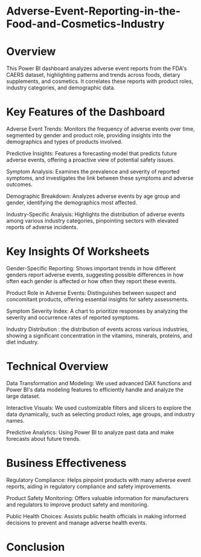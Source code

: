 # Adverse-Event-Reporting-in-the-Food-and-Cosmetics-Industry
# Overview
This Power BI dashboard analyzes adverse event reports from the FDA's CAERS dataset, highlighting patterns and trends across foods, dietary supplements, and cosmetics. It correlates these reports with product roles, industry categories, and demographic data.

# Key Features of the Dashboard

Adverse Event Trends: Monitors the frequency of adverse events over time, segmented by gender and product role, providing insights into the demographics and types of products involved.

Predictive Insights: Features a forecasting model that predicts future adverse events, offering a proactive view of potential safety issues.

Symptom Analysis: Examines the prevalence and severity of reported symptoms, and investigates the link between these symptoms and adverse outcomes.

Demographic Breakdown: Analyzes adverse events by age group and gender, identifying the demographics most affected.

Industry-Specific Analysis: Highlights the distribution of adverse events among various industry categories, pinpointing sectors with elevated reports of adverse incidents.

# Key Insights Of Worksheets

Gender-Specific Reporting: Shows important trends in how different genders report adverse events, suggesting possible differences in how often each gender is affected or how often they report these events.

Product Role in Adverse Events: Distinguishes between suspect and concomitant products, offering essential insights for safety assessments.

Symptom Severity Index: A chart to prioritize responses by analyzing the severity and occurrence rates of reported symptoms.

Industry Distribution : the distribution of events across various industries, showing a significant concentration in the vitamins, minerals, proteins, and diet industry.

# Technical Overview

Data Transformation and Modeling: We used advanced DAX functions and Power BI's data modeling features to efficiently handle and analyze the large dataset.

Interactive Visuals: We used customizable filters and slicers to explore the data dynamically, such as selecting product roles, age groups, and industry names.

Predictive Analytics: Using Power BI to analyze past data and make forecasts about future trends.

# Business Effectiveness

Regulatory Compliance: Helps pinpoint products with many adverse event reports, aiding in regulatory compliance and safety improvements.

Product Safety Monitoring: Offers valuable information for manufacturers and regulators to improve product safety and monitoring.

Public Health Choices: Assists public health officials in making informed decisions to prevent and manage adverse health events.

# Conclusion











